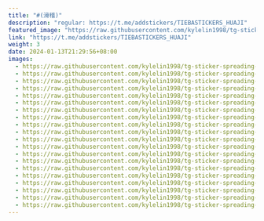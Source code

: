 ```yaml
---
title: "#(滑稽)"
description: "regular: https://t.me/addstickers/TIEBASTICKERS_HUAJI"
featured_image: "https://raw.githubusercontent.com/kylelin1998/tg-sticker-spreading-worldwide-images/main/img/3489885f-d85d-4b67-aac5-4fc75d3f8260.jpg"
link: "https://t.me/addstickers/TIEBASTICKERS_HUAJI"
weight: 3
date: 2024-01-13T21:29:56+08:00
images:
  - https://raw.githubusercontent.com/kylelin1998/tg-sticker-spreading-worldwide-images/main/img/3489885f-d85d-4b67-aac5-4fc75d3f8260.jpg
  - https://raw.githubusercontent.com/kylelin1998/tg-sticker-spreading-worldwide-images/main/img/a72c8b4d-9252-42fd-93f1-25a65ade6c6a.jpg
  - https://raw.githubusercontent.com/kylelin1998/tg-sticker-spreading-worldwide-images/main/img/3d5c8a16-6304-4cb6-aead-88e1f518cc25.jpg
  - https://raw.githubusercontent.com/kylelin1998/tg-sticker-spreading-worldwide-images/main/img/c470f6e9-c655-4318-866f-ad141a5f571e.jpg
  - https://raw.githubusercontent.com/kylelin1998/tg-sticker-spreading-worldwide-images/main/img/4a61096c-9887-494a-95d9-39353982b3dc.jpg
  - https://raw.githubusercontent.com/kylelin1998/tg-sticker-spreading-worldwide-images/main/img/65ba16cb-3377-4ca0-873d-988b599f0bc3.jpg
  - https://raw.githubusercontent.com/kylelin1998/tg-sticker-spreading-worldwide-images/main/img/18c77d25-a162-4101-a7df-410ffa1e09da.jpg
  - https://raw.githubusercontent.com/kylelin1998/tg-sticker-spreading-worldwide-images/main/img/a8c9084b-f848-4a55-8a26-421bfe13b62a.jpg
  - https://raw.githubusercontent.com/kylelin1998/tg-sticker-spreading-worldwide-images/main/img/779aa7c5-aea2-428e-8bad-acd5e0b306bd.jpg
  - https://raw.githubusercontent.com/kylelin1998/tg-sticker-spreading-worldwide-images/main/img/fb0b994b-4844-4987-8f05-d19f72bbdd71.jpg
  - https://raw.githubusercontent.com/kylelin1998/tg-sticker-spreading-worldwide-images/main/img/b2729aba-5faf-4bc9-85fe-719531b2f9da.jpg
  - https://raw.githubusercontent.com/kylelin1998/tg-sticker-spreading-worldwide-images/main/img/83542baa-398a-4cfd-9bb5-133f67d99ffa.jpg
  - https://raw.githubusercontent.com/kylelin1998/tg-sticker-spreading-worldwide-images/main/img/ce20b2b8-aa07-4da4-a003-30a372188e3f.jpg
  - https://raw.githubusercontent.com/kylelin1998/tg-sticker-spreading-worldwide-images/main/img/df0f4115-f6a7-473d-bc1b-134f3c43f074.jpg
  - https://raw.githubusercontent.com/kylelin1998/tg-sticker-spreading-worldwide-images/main/img/88ee27f1-ff55-4edd-b49e-cf0073869293.jpg
  - https://raw.githubusercontent.com/kylelin1998/tg-sticker-spreading-worldwide-images/main/img/a0e45a53-927f-4aad-be98-b97fec5d3428.jpg
  - https://raw.githubusercontent.com/kylelin1998/tg-sticker-spreading-worldwide-images/main/img/1a34f52d-74b8-4ed4-ba63-a5c5b2130b6d.jpg
  - https://raw.githubusercontent.com/kylelin1998/tg-sticker-spreading-worldwide-images/main/img/3a980ab8-587b-4e1b-a0b3-5b2bb0bb429c.jpg
  - https://raw.githubusercontent.com/kylelin1998/tg-sticker-spreading-worldwide-images/main/img/f9eef0c3-f9c7-4e5b-9092-7fd2236e439f.jpg
  - https://raw.githubusercontent.com/kylelin1998/tg-sticker-spreading-worldwide-images/main/img/1ed86ef5-329a-403b-9c09-56b2a1d943f9.jpg
---
```

